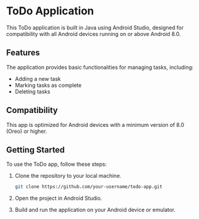 # ToDo Application

This ToDo application is built in Java using Android Studio, designed for compatibility with all Android devices running on or above Android 8.0.

## Features

The application provides basic functionalities for managing tasks, including:

- Adding a new task
- Marking tasks as complete
- Deleting tasks

## Compatibility

This app is optimized for Android devices with a minimum version of 8.0 (Oreo) or higher.

## Getting Started

To use the ToDo app, follow these steps:

1. Clone the repository to your local machine.
   ```bash
   git clone https://github.com/your-username/todo-app.git
   ```

2. Open the project in Android Studio.

3. Build and run the application on your Android device or emulator.

